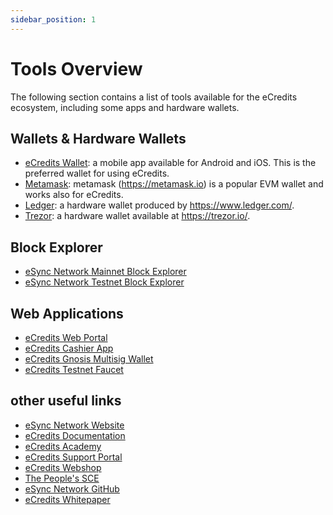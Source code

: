 ```yaml
---
sidebar_position: 1
---
```

# Tools Overview

The following section contains a list of tools available for the eCredits ecosystem, including some apps and hardware wallets.

## Wallets & Hardware Wallets

- [eCredits Wallet](https://link.ecredits.com/app/install): a mobile app available for Android and iOS. This is the preferred wallet for using eCredits.
- [Metamask](/tools/metamask.md): metamask (<https://metamask.io>) is a popular EVM wallet and works also for eCredits. 
- [Ledger](/tools/ledger_hardware_wallet): a hardware wallet produced by <https://www.ledger.com/>.
- [Trezor](/tools/trezor_hardware_wallet): a hardware wallet available at <https://trezor.io/>.

## Block Explorer

- [eSync Network Mainnet Block Explorer](https://explorer.esync.network/)
- [eSync Network Testnet Block Explorer](https://explorer.tst.esync.network/)

## Web Applications

- [eCredits Web Portal](https://portal.ecredits.com/)
- [eCredits Cashier App](https://cashier.ecredits.com/)
- [eCredits Gnosis Multisig Wallet](https://multisig.ecredits.com)
- [eCredits Testnet Faucet](https://faucet.tst.ecredits.com/)

## other useful links

- [eSync Network Website](https://esync.network/)
- [eCredits Documentation](https://docs.ecredits.com)
- [eCredits Academy](https://academy.ecredits.com/)
- [eCredits Support Portal](https://support.ecredits.com/)
- [eCredits Webshop](https://shop.ecredits.com/)
- [The People's SCE](https://thesce.org/)
- [eSync Network GitHub](https://github.com/esync-network)
- [eCredits Whitepaper](https://github.com/esync-network/whitepaper)